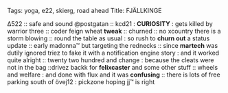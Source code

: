 Tags: yoga, e22, skierg, road ahead
Title: FJÄLLKINGE
  
Δ522 :: safe and sound @postgatan :: kcd21 : **CURIOSITY** : gets killed by warrior three :: coder feign wheat **tweak** :: churned :: no xcountry there is a storm blowing :: round the table as usual : so rush to **churn out** a status update :: early madonna™ but targeting the rednecks :: since **martech** was dutily ignored triez to fake it with a notification engine story : and it worked quite alright :: twenty two hundred and change : because the cleats were not in the bag ::drivez backk for **felixcaster** and some other stuff :: wheels and welfare : and done with flux and it was **confusing** :: there is lots of free parking south of övej12 : pickzone hoping jj™ is right  
